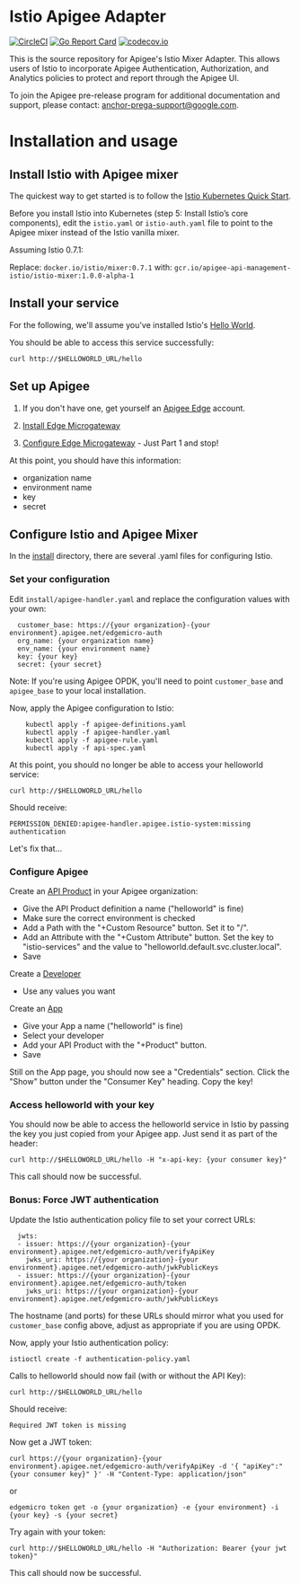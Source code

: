 # Istio Apigee Adapter

[![CircleCI](https://circleci.com/gh/apigee/istio-mixer-adapter.svg?style=shield)](https://circleci.com/gh/apigee/istio-mixer-adapter)
[![Go Report Card](https://goreportcard.com/badge/github.com/apigee/istio-mixer-adapter)](https://goreportcard.com/report/github.com/apigee/istio-mixer-adapter)
[![codecov.io](https://codecov.io/github/apigee/istio-mixer-adapter/coverage.svg?branch=master)](https://codecov.io/github/apigee/istio-mixer-adapter?branch=master)

This is the source repository for Apigee's Istio Mixer Adapter. This allows users of Istio to
incorporate Apigee Authentication, Authorization, and Analytics policies to protect and
report through the Apigee UI.

To join the Apigee pre-release program for additional documentation and support, please contact:
<anchor-prega-support@google.com>.

# Installation and usage

## Install Istio with Apigee mixer

The quickest way to get started is to follow the [Istio Kubernetes Quick Start](https://istio.io/docs/setup/kubernetes/quick-start.html).

Before you install Istio into Kubernetes (step 5: Install Istio’s core components), edit the `istio.yaml` or `istio-auth.yaml` file to point to the Apigee mixer instead of the Istio vanilla mixer.

Assuming Istio 0.7.1:

Replace: `docker.io/istio/mixer:0.7.1` with: `gcr.io/apigee-api-management-istio/istio-mixer:1.0.0-alpha-1`

## Install your service

For the following, we'll assume you've installed Istio's [Hello World](https://github.com/istio/istio/tree/master/samples/helloworld).

You should be able to access this service successfully:

    curl http://$HELLOWORLD_URL/hello

## Set up Apigee

1. If you don't have one, get yourself an [Apigee Edge](https://login.apigee.com) account.

2. [Install Edge Microgateway](https://docs.apigee.com/api-platform/microgateway/2.5.x/installing-edge-microgateway)

3. [Configure Edge Microgateway](https://docs.apigee.com/api-platform/microgateway/2.5.x/setting-and-configuring-edge-microgateway#Part1) - Just Part 1 and stop!

At this point, you should have this information:

* organization name
* environment name
* key
* secret

## Configure Istio and Apigee Mixer

In the [install]() directory, there are several .yaml files for configuring Istio.

### Set your configuration 

Edit `install/apigee-handler.yaml` and replace the configuration values with your own:

      customer_base: https://{your organization}-{your environment}.apigee.net/edgemicro-auth
      org_name: {your organization name}
      env_name: {your environment name}
      key: {your key}
      secret: {your secret}

Note: If you're using Apigee OPDK, you'll need to point `customer_base` and `apigee_base` to your 
local installation.

Now, apply the Apigee configuration to Istio:

        kubectl apply -f apigee-definitions.yaml
        kubectl apply -f apigee-handler.yaml
        kubectl apply -f apigee-rule.yaml
        kubectl apply -f api-spec.yaml

At this point, you should no longer be able to access your helloworld service:

    curl http://$HELLOWORLD_URL/hello
    
Should receive:

    PERMISSION_DENIED:apigee-handler.apigee.istio-system:missing authentication
    
Let's fix that...

### Configure Apigee

Create an [API Product](https://apigee.com/apiproducts) in your Apigee organization:

* Give the API Product definition a name ("helloworld" is fine)
* Make sure the correct environment is checked
* Add a Path with the "+Custom Resource" button. Set it to "/".
* Add an Attribute with the "+Custom Attribute" button. Set the key to "istio-services" and the value to "helloworld.default.svc.cluster.local". 
* Save

Create a [Developer](https://apigee.com/developers)
* Use any values you want

Create an [App](https://apigee.com/apps)
* Give your App a name ("helloworld" is fine)
* Select your developer
* Add your API Product with the "+Product" button.
* Save

Still on the App page, you should now see a "Credentials" section. Click the "Show" button under the "Consumer Key" heading. Copy the key!

### Access helloworld with your key

You should now be able to access the helloworld service in Istio by passing the key you just copied from your Apigee app. Just send it as part of the header:
    
    curl http://$HELLOWORLD_URL/hello -H "x-api-key: {your consumer key}"

This call should now be successful.

### Bonus: Force JWT authentication

Update the Istio authentication policy file to set your correct URLs:

      jwts:
      - issuer: https://{your organization}-{your environment}.apigee.net/edgemicro-auth/verifyApiKey
        jwks_uri: https://{your organization}-{your environment}.apigee.net/edgemicro-auth/jwkPublicKeys
      - issuer: https://{your organization}-{your environment}.apigee.net/edgemicro-auth/token
        jwks_uri: https://{your organization}-{your environment}.apigee.net/edgemicro-auth/jwkPublicKeys
        
The hostname (and ports) for these URLs should mirror what you used for `customer_base` config above,
adjust as appropriate if you are using OPDK.

Now, apply your Istio authentication policy:

    istioctl create -f authentication-policy.yaml

Calls to helloworld should now fail (with or without the API Key):

    curl http://$HELLOWORLD_URL/hello
    
Should receive:

    Required JWT token is missing

Now get a JWT token:

    curl https://{your organization}-{your environment}.apigee.net/edgemicro-auth/verifyApiKey -d '{ "apiKey":"{your consumer key}" }' -H "Content-Type: application/json"

or

    edgemicro token get -o {your organization} -e {your environment} -i {your key} -s {your secret}

Try again with your token:

    curl http://$HELLOWORLD_URL/hello -H "Authorization: Bearer {your jwt token}"

This call should now be successful.
